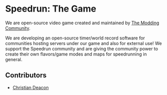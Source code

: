 # Speedrun: The Game
We are open-source video game created and maintained by [The Modding Community](https://moddingcommunity.com/).

We are developing an open-source timer/world record software for communities hosting servers under our game and also for external use! We support the Speedrun community and are giving the community power to create their own flavors/game modes and maps for speedrunning in general.

## Contributors
* [Christian Deacon](https://github.com/gamemann)
